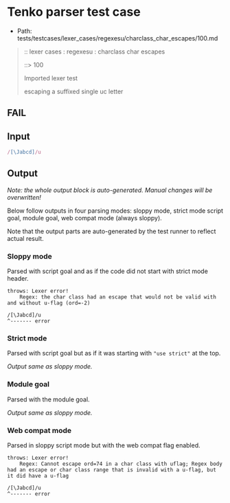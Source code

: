 # Tenko parser test case

- Path: tests/testcases/lexer_cases/regexesu/charclass_char_escapes/100.md

> :: lexer cases : regexesu : charclass char escapes
>
> ::> 100
>
> Imported lexer test
>
> escaping a suffixed single uc letter

## FAIL

## Input

`````js
/[\Jabcd]/u
`````

## Output

_Note: the whole output block is auto-generated. Manual changes will be overwritten!_

Below follow outputs in four parsing modes: sloppy mode, strict mode script goal, module goal, web compat mode (always sloppy).

Note that the output parts are auto-generated by the test runner to reflect actual result.

### Sloppy mode

Parsed with script goal and as if the code did not start with strict mode header.

`````
throws: Lexer error!
    Regex: the char class had an escape that would not be valid with and without u-flag (ord=-2)

/[\Jabcd]/u
^------- error
`````

### Strict mode

Parsed with script goal but as if it was starting with `"use strict"` at the top.

_Output same as sloppy mode._

### Module goal

Parsed with the module goal.

_Output same as sloppy mode._

### Web compat mode

Parsed in sloppy script mode but with the web compat flag enabled.

`````
throws: Lexer error!
    Regex: Cannot escape ord=74 in a char class with uflag; Regex body had an escape or char class range that is invalid with a u-flag, but it did have a u-flag

/[\Jabcd]/u
^------- error
`````

